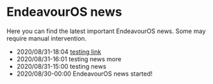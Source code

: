 # EndeavourOS news

Here you can find the latest important EndeavourOS news. Some may require manual intervention.

- 2020/08/31-18:04 [testing link](https://github.com/endeavouros-team/PKGBUILDS/blob/master/welcome/Adding-own-commands.md)
- 2020/08/31-16:01 testing news more
- 2020/08/31-15:00 testing news
- 2020/08/30-00:00 EndeavourOS news started!
